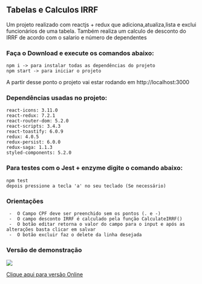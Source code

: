 ## Tabelas e Calculos IRRF

Um projeto realizado com reactjs + redux que adiciona,atualiza,lista e exclui funcionários de uma tabela. Também realiza um calculo de desconto do IRRF de acordo com o salario e número de dependentes 

###  Faça o Download e execute os comandos abaixo: 

```
npm i -> para instalar todas as dependências do projeto
npm start -> para iniciar o projeto
```
A partir desse ponto o projeto vai estar rodando em http://localhost:3000

###  Dependências usadas no projeto: 

```
react-icons: 3.11.0
react-redux: 7.2.1
react-router-dom: 5.2.0
react-scripts: 3.4.3
react-toastify: 6.0.9
redux: 4.0.5
redux-persist: 6.0.0
redux-saga: 1.1.3
styled-components: 5.2.0

```


###  Para testes com o Jest + enzyme digite o comando abaixo:

```
npm test
depois pressione a tecla 'a' no seu teclado (Se necessário)
```

###  Orientações

```
 -  O Campo CPF deve ser preenchido sem os pontos (. e -)
 -  O campo desconto IRRF é calculado pela função CalculateIRRF()
 -  O botão editar retorna o valor do campo para o input e após as alterações basta clicar em salvar 
 -  O botão excluir faz o delete da linha desejada
```

### Versão de demonstração
<img src="https://user-images.githubusercontent.com/44928849/96020914-1f801a80-0e25-11eb-8920-fa868b488f18.PNG"/>

[Clique aqui para versão Online](https://tabelasecalculosirrf.netlify.app/)
